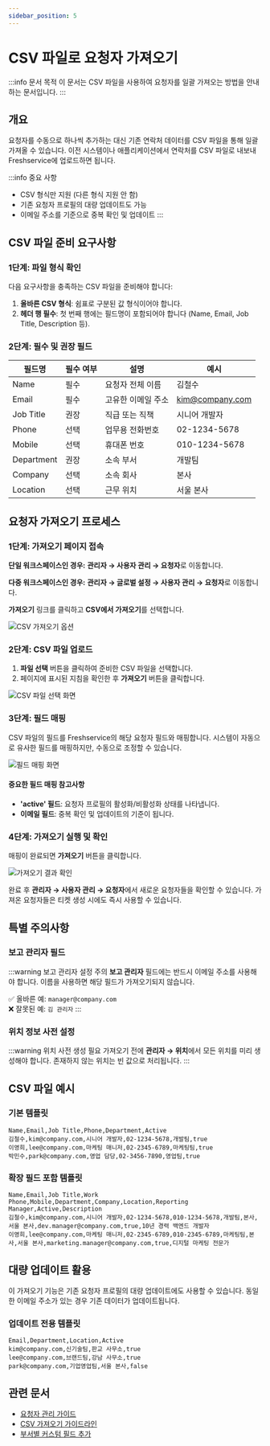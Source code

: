 ```yaml
---
sidebar_position: 5
---
```


# CSV 파일로 요청자 가져오기

:::info 문서 목적
이 문서는 CSV 파일을 사용하여 요청자를 일괄 가져오는 방법을 안내하는 문서입니다.
:::

## 개요

요청자를 수동으로 하나씩 추가하는 대신 기존 연락처 데이터를 CSV 파일을 통해 일괄 가져올 수 있습니다. 이전 시스템이나 애플리케이션에서 연락처를 CSV 파일로 내보내 Freshservice에 업로드하면 됩니다.

:::info 중요 사항
- CSV 형식만 지원 (다른 형식 지원 안 함)
- 기존 요청자 프로필의 대량 업데이트도 가능
- 이메일 주소를 기준으로 중복 확인 및 업데이트
:::

## CSV 파일 준비 요구사항

### 1단계: 파일 형식 확인

다음 요구사항을 충족하는 CSV 파일을 준비해야 합니다:

1. **올바른 CSV 형식**: 쉼표로 구분된 값 형식이어야 합니다.
2. **헤더 행 필수**: 첫 번째 행에는 필드명이 포함되어야 합니다 (Name, Email, Job Title, Description 등).

### 2단계: 필수 및 권장 필드

| 필드명 | 필수 여부 | 설명 | 예시 |
|--------|-----------|------|------|
| Name | 필수 | 요청자 전체 이름 | 김철수 |
| Email | 필수 | 고유한 이메일 주소 | kim@company.com |
| Job Title | 권장 | 직급 또는 직책 | 시니어 개발자 |
| Phone | 선택 | 업무용 전화번호 | 02-1234-5678 |
| Mobile | 선택 | 휴대폰 번호 | 010-1234-5678 |
| Department | 권장 | 소속 부서 | 개발팀 |
| Company | 선택 | 소속 회사 | 본사 |
| Location | 선택 | 근무 위치 | 서울 본사 |

## 요청자 가져오기 프로세스

### 1단계: 가져오기 페이지 접속

**단일 워크스페이스인 경우:**
**관리자 → 사용자 관리 → 요청자**로 이동합니다.

**다중 워크스페이스인 경우:**
**관리자 → 글로벌 설정 → 사용자 관리 → 요청자**로 이동합니다.

**가져오기** 링크를 클릭하고 **CSV에서 가져오기**를 선택합니다.

![CSV 가져오기 옵션](https://s3.amazonaws.com/cdn.freshdesk.com/data/helpdesk/attachments/production/35631581/original/IF9o6-87YQpvnOQS-Wqzrr9prUNvrO9eBw.png?1509086975)

### 2단계: CSV 파일 업로드

1. **파일 선택** 버튼을 클릭하여 준비한 CSV 파일을 선택합니다.
2. 페이지에 표시된 지침을 확인한 후 **가져오기** 버튼을 클릭합니다.

![CSV 파일 선택 화면](https://s3.amazonaws.com/cdn.freshdesk.com/data/helpdesk/attachments/production/35631584/original/UstfSgJfJgHtmxUvazmKiIbKKEEFjrmNGg.png?1509086984)

### 3단계: 필드 매핑

CSV 파일의 필드를 Freshservice의 해당 요청자 필드와 매핑합니다. 시스템이 자동으로 유사한 필드를 매핑하지만, 수동으로 조정할 수 있습니다.

![필드 매핑 화면](https://s3.amazonaws.com/cdn.freshdesk.com/data/helpdesk/attachments/production/50011179377/original/3esC6RF_Z3xOGMhm2fm-fLkFIoYqrIQIRQ.png?1710085545)

#### 중요한 필드 매핑 참고사항
- **'active' 필드**: 요청자 프로필의 활성화/비활성화 상태를 나타냅니다.
- **이메일 필드**: 중복 확인 및 업데이트의 기준이 됩니다.

### 4단계: 가져오기 실행 및 확인

매핑이 완료되면 **가져오기** 버튼을 클릭합니다.

![가져오기 결과 확인](https://s3.amazonaws.com/cdn.freshdesk.com/data/helpdesk/attachments/production/35631594/original/lY-0QSNSj0N3oZi4eszpAo_q5z44FgPpAQ.png?1509087018)

완료 후 **관리자 → 사용자 관리 → 요청자**에서 새로운 요청자들을 확인할 수 있습니다. 가져온 요청자들은 티켓 생성 시에도 즉시 사용할 수 있습니다.

## 특별 주의사항

### 보고 관리자 필드

:::warning 보고 관리자 설정 주의
**보고 관리자** 필드에는 반드시 이메일 주소를 사용해야 합니다. 이름을 사용하면 해당 필드가 가져오기되지 않습니다.

✅ 올바른 예: `manager@company.com`  
❌ 잘못된 예: `김 관리자`
:::

### 위치 정보 사전 설정

:::warning 위치 사전 생성 필요
가져오기 전에 **관리자 → 위치**에서 모든 위치를 미리 생성해야 합니다. 존재하지 않는 위치는 빈 값으로 처리됩니다.
:::

## CSV 파일 예시

### 기본 템플릿
```csv
Name,Email,Job Title,Phone,Department,Active
김철수,kim@company.com,시니어 개발자,02-1234-5678,개발팀,true
이영희,lee@company.com,마케팅 매니저,02-2345-6789,마케팅팀,true
박민수,park@company.com,영업 담당,02-3456-7890,영업팀,true
```

### 확장 필드 포함 템플릿
```csv
Name,Email,Job Title,Work Phone,Mobile,Department,Company,Location,Reporting Manager,Active,Description
김철수,kim@company.com,시니어 개발자,02-1234-5678,010-1234-5678,개발팀,본사,서울 본사,dev.manager@company.com,true,10년 경력 백엔드 개발자
이영희,lee@company.com,마케팅 매니저,02-2345-6789,010-2345-6789,마케팅팀,본사,서울 본사,marketing.manager@company.com,true,디지털 마케팅 전문가
```

## 대량 업데이트 활용

이 가져오기 기능은 기존 요청자 프로필의 대량 업데이트에도 사용할 수 있습니다. 동일한 이메일 주소가 있는 경우 기존 데이터가 업데이트됩니다.

### 업데이트 전용 템플릿
```csv
Email,Department,Location,Active
kim@company.com,신기술팀,판교 사무소,true
lee@company.com,브랜드팀,강남 사무소,true
park@company.com,기업영업팀,서울 본사,false
```

## 관련 문서
- [요청자 관리 가이드](./managing-requesters)
- [CSV 가져오기 가이드라인](./csv-import-guidelines)
- [부서별 커스텀 필드 추가](./adding-custom-fields-departments)
